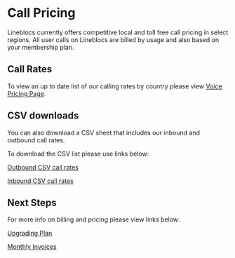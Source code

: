 # Call Pricing

Lineblocs currently offers competitive local and toll free call pricing in select regions.
All user calls on Lineblocs are billed by usage and also based on your membership plan.

## Call Rates

To view an up to date list of our calling rates by country please view [Voice Pricing Page](https://lineblocs.com/rates). 

## CSV downloads

You can also download a CSV sheet that includes our inbound and outbound call rates. 

To download the CSV list please use links below:

[Outbound CSV call rates](https://lineblocs.com/extra/outbound-call-rates.csv)

[Inbound CSV call rates](https://lineblocs.com/extra/inbound-call-rates.csv)

## Next Steps

For more info on billing and pricing please view links below:

[Upgrading Plan](https://lineblocs.com/resources/billing-and-pricing/upgrading-plan)

[Monthly Invoices](https://lineblocs.com/resources/billing-and-pricing/monthly-invoices)